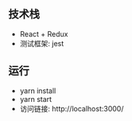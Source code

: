 ## 技术栈
* React + Redux
* 测试框架: jest

## 运行
* yarn install
* yarn start
* 访问链接: http://localhost:3000/